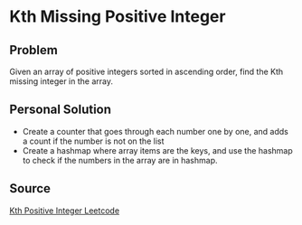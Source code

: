 # Kth Missing Positive Integer

## Problem

Given an array of positive integers sorted in ascending order, find the Kth missing integer in the array.


## Personal Solution

- Create a counter that goes through each number one by one, and adds a count if the number is not on the list
- Create a hashmap where array items are the keys, and use the hashmap to check if the numbers in the array are in hashmap.

## Source

[Kth Positive Integer Leetcode](https://leetcode.com/problems/kth-missing-positive-number/description/)